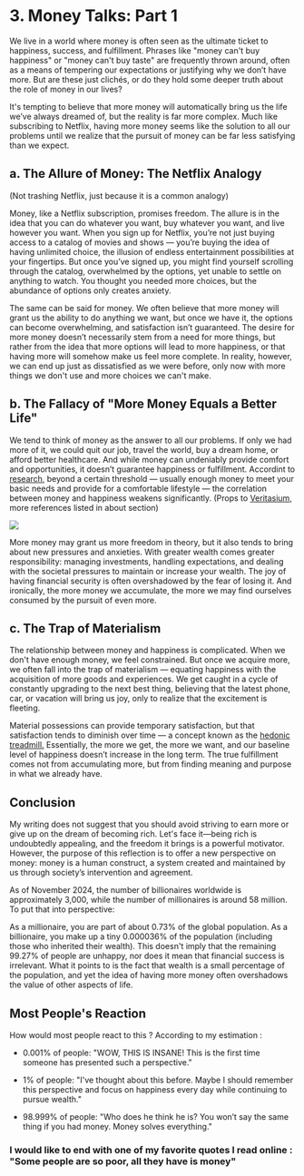 # 3. Money Talks: Part 1

We live in a world where money is often seen as the ultimate ticket to happiness, success, and fulfillment. Phrases like "money can't buy happiness" or "money can't buy taste" are frequently thrown around, often as a means of tempering our expectations or justifying why we don’t have more. But are these just clichés, or do they hold some deeper truth about the role of money in our lives?

It's tempting to believe that more money will automatically bring us the life we’ve always dreamed of, but the reality is far more complex. Much like subscribing to Netflix, having more money seems like the solution to all our problems until we realize that the pursuit of money can be far less satisfying than we expect.

## a. The Allure of Money: The Netflix Analogy

(Not trashing Netflix, just because it is a common analogy)

Money, like a Netflix subscription, promises freedom. The allure is in the idea that you can do whatever you want, buy whatever you want, and live however you want. When you sign up for Netflix, you’re not just buying access to a catalog of movies and shows — you’re buying the idea of having unlimited choice, the illusion of endless entertainment possibilities at your fingertips. But once you’ve signed up, you might find yourself scrolling through the catalog, overwhelmed by the options, yet unable to settle on anything to watch. You thought you needed more choices, but the abundance of options only creates anxiety.

The same can be said for money. We often believe that more money will grant us the ability to do anything we want, but once we have it, the options can become overwhelming, and satisfaction isn’t guaranteed. The desire for more money doesn’t necessarily stem from a need for more things, but rather from the idea that more options will lead to more happiness, or that having more will somehow make us feel more complete. In reality, however, we can end up just as dissatisfied as we were before, only now with more things we don't use and more choices we can't make.

## b. The Fallacy of "More Money Equals a Better Life"

We tend to think of money as the answer to all our problems. If only we had more of it, we could quit our job, travel the world, buy a dream home, or afford better healthcare. And while money can undeniably provide comfort and opportunities, it doesn’t guarantee happiness or fulfillment. Accordint to <a href="https://pubmed.ncbi.nlm.nih.gov/20823223/">research</a>, beyond a certain threshold — usually enough money to meet your basic needs and provide for a comfortable lifestyle — the correlation between money and happiness weakens significantly. (Props to <a href="https://www.youtube.com/watch?v=vSQjk9jKarg">Veritasium</a>, more references listed in about section)

<image src="https://www.pnas.org/cms/10.1073/pnas.1011492107/asset/80a77c1d-3690-44f0-850b-3ed4759c727a/assets/graphic/pnas.1011492107fig01.jpeg"/>

More money may grant us more freedom in theory, but it also tends to bring about new pressures and anxieties. With greater wealth comes greater responsibility: managing investments, handling expectations, and dealing with the societal pressures to maintain or increase your wealth. The joy of having financial security is often overshadowed by the fear of losing it. And ironically, the more money we accumulate, the more we may find ourselves consumed by the pursuit of even more.

## c. The Trap of Materialism

The relationship between money and happiness is complicated. When we don't have enough money, we feel constrained. But once we acquire more, we often fall into the trap of materialism — equating happiness with the acquisition of more goods and experiences. We get caught in a cycle of constantly upgrading to the next best thing, believing that the latest phone, car, or vacation will bring us joy, only to realize that the excitement is fleeting.

Material possessions can provide temporary satisfaction, but that satisfaction tends to diminish over time — a concept known as the <a href="https://en.wikipedia.org/wiki/Hedonic_treadmill">hedonic treadmill.</a> Essentially, the more we get, the more we want, and our baseline level of happiness doesn’t increase in the long term. The true fulfillment comes not from accumulating more, but from finding meaning and purpose in what we already have.

## Conclusion

My writing does not suggest that you should avoid striving to earn more or give up on the dream of becoming rich. Let's face it—being rich is undoubtedly appealing, and the freedom it brings is a powerful motivator. However, the purpose of this reflection is to offer a new perspective on money: money is a human construct, a system created and maintained by us through society’s intervention and agreement.

As of November 2024, the number of billionaires worldwide is approximately 3,000, while the number of millionaires is around 58 million. To put that into perspective:

As a millionaire, you are part of about 0.73% of the global population.
As a billionaire, you make up a tiny 0.000036% of the population (including those who inherited their wealth).
This doesn't imply that the remaining 99.27% of people are unhappy, nor does it mean that financial success is irrelevant. What it points to is the fact that wealth is a small percentage of the population, and yet the idea of having more money often overshadows the value of other aspects of life.

## Most People's Reaction

How would most people react to this ? According to my estimation :

- 0.001% of people: "WOW, THIS IS INSANE! This is the first time someone has presented such a perspective."

- 1% of people: "I've thought about this before. Maybe I should remember this perspective and focus on happiness every day while continuing to pursue wealth."

- 98.999% of people: "Who does he think he is? You won’t say the same thing if you had money. Money solves everything."

### I would like to end with one of my favorite quotes I read online : "Some people are so poor, all they have is money"
